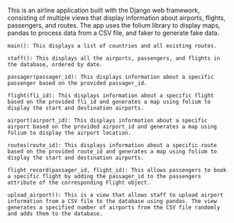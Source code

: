 This is an airline application built with the Django web framework, consisting of multiple views that display information about airports, flights, passengers, and routes. The app uses the folium library to display maps, pandas to process data from a CSV file, and faker to generate fake data.
    
    main(): This displays a list of countries and all existing routes.

    staff(): This displays all the airports, passengers, and flights in the database, ordered by date.

    passager(passager_id): This displays information about a specific passenger based on the provided passager_id.

    flight(fli_id): This displays information about a specific flight based on the provided fli_id and generates a map using folium to display the start and destination airports.

    airport(airport_id): This displays information about a specific airport based on the provided airport_id and generates a map using folium to display the airport location.

    routes(route_id): This displays information about a specific route based on the provided route_id and generates a map using folium to display the start and destination airports.

    flight_record(passager_id, flight_id): This allows passengers to book a specific flight by adding the passager_id to the passengers attribute of the corresponding Flight object.

    upload_airport(): This is a view that allows staff to upload airport information from a CSV file to the database using pandas. The view generates a specified number of airports from the CSV file randomly and adds them to the database.